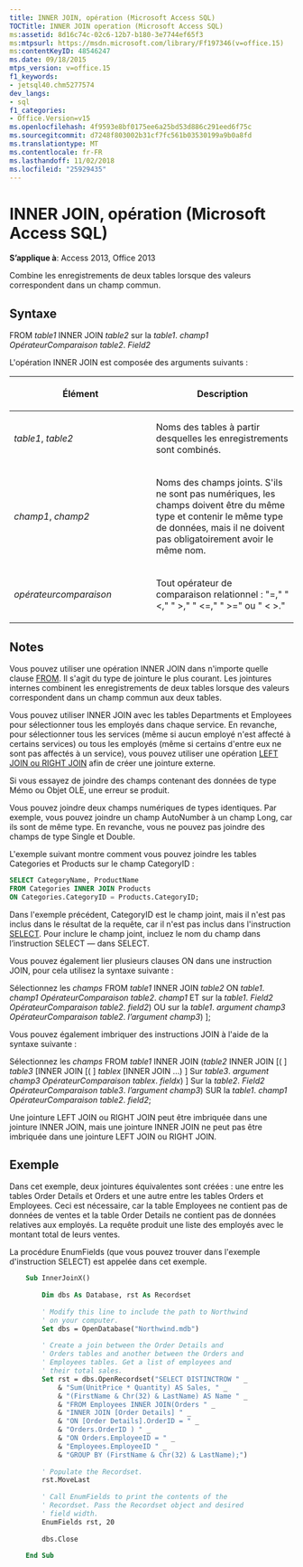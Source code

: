 ```yaml
---
title: INNER JOIN, opération (Microsoft Access SQL)
TOCTitle: INNER JOIN operation (Microsoft Access SQL)
ms:assetid: 8d16c74c-02c6-12b7-b180-3e7744ef65f3
ms:mtpsurl: https://msdn.microsoft.com/library/Ff197346(v=office.15)
ms:contentKeyID: 48546247
ms.date: 09/18/2015
mtps_version: v=office.15
f1_keywords:
- jetsql40.chm5277574
dev_langs:
- sql
f1_categories:
- Office.Version=v15
ms.openlocfilehash: 4f9593e8bf0175ee6a25bd53d886c291eed6f75c
ms.sourcegitcommit: d7248f803002b31cf7fc561b03530199a9b0a8fd
ms.translationtype: MT
ms.contentlocale: fr-FR
ms.lasthandoff: 11/02/2018
ms.locfileid: "25929435"
---
```

# <a name="inner-join-operation-microsoft-access-sql"></a>INNER JOIN, opération (Microsoft Access SQL)


**S’applique à**: Access 2013, Office 2013


Combine les enregistrements de deux tables lorsque des valeurs correspondent dans un champ commun.

## <a name="syntax"></a>Syntaxe

FROM *table1* INNER JOIN *table2* sur la *table1*. *champ1* *OpérateurComparaison table2*. *Field2*

L'opération INNER JOIN est composée des arguments suivants :

<table>
<colgroup>
<col style="width: 50%" />
<col style="width: 50%" />
</colgroup>
<thead>
<tr class="header">
<th><p>Élément</p></th>
<th><p>Description</p></th>
</tr>
</thead>
<tbody>
<tr class="odd">
<td><p><em>table1</em>, <em>table2</em></p></td>
<td><p>Noms des tables à partir desquelles les enregistrements sont combinés.</p></td>
</tr>
<tr class="even">
<td><p><em>champ1</em>, <em>champ2</em></p></td>
<td><p>Noms des champs joints. S'ils ne sont pas numériques, les champs doivent être du même type et contenir le même type de données, mais il ne doivent pas obligatoirement avoir le même nom.</p></td>
</tr>
<tr class="odd">
<td><p><em>opérateurcomparaison</em></p></td>
<td><p>Tout opérateur de comparaison relationnel : &quot;=,&quot; &quot; &lt;,&quot; &quot; &gt;,&quot; &quot; &lt;=,&quot; &quot; &gt;=&quot; ou &quot; &lt; &gt;.&quot;</p></td>
</tr>
</tbody>
</table>


## <a name="remarks"></a>Notes

Vous pouvez utiliser une opération INNER JOIN dans n'importe quelle clause [FROM](https://msdn.microsoft.com/library/ff836674\(v=office.15\)). Il s'agit du type de jointure le plus courant. Les jointures internes combinent les enregistrements de deux tables lorsque des valeurs correspondent dans un champ commun aux deux tables.

Vous pouvez utiliser INNER JOIN avec les tables Departments et Employees pour sélectionner tous les employés dans chaque service. En revanche, pour sélectionner tous les services (même si aucun employé n'est affecté à certains services) ou tous les employés (même si certains d'entre eux ne sont pas affectés à un service), vous pouvez utiliser une opération [LEFT JOIN ou RIGHT JOIN](left-join-right-join-operations-microsoft-access-sql.md) afin de créer une jointure externe.

Si vous essayez de joindre des champs contenant des données de type Mémo ou Objet OLE, une erreur se produit.

Vous pouvez joindre deux champs numériques de types identiques. Par exemple, vous pouvez joindre un champ AutoNumber à un champ Long, car ils sont de même type. En revanche, vous ne pouvez pas joindre des champs de type Single et Double.

L'exemple suivant montre comment vous pouvez joindre les tables Categories et Products sur le champ CategoryID :

```sql
SELECT CategoryName, ProductName 
FROM Categories INNER JOIN Products 
ON Categories.CategoryID = Products.CategoryID;
```

Dans l'exemple précédent, CategoryID est le champ joint, mais il n'est pas inclus dans le résultat de la requête, car il n'est pas inclus dans l'instruction [SELECT](select-statement-microsoft-access-sql.md). Pour inclure le champ joint, incluez le nom du champ dans l’instruction SELECT — dans SELECT.

Vous pouvez également lier plusieurs clauses ON dans une instruction JOIN, pour cela utilisez la syntaxe suivante :

Sélectionnez les *champs* FROM *table1* INNER JOIN *table2* ON *table1*. *champ1* *OpérateurComparaison* *table2*. *champ1* ET sur la *table1*. *Field2* *OpérateurComparaison* *table2*. *field2*) OU sur la *table1*. *argument champ3* *OpérateurComparaison* *table2*. *l’argument champ3*) \];

Vous pouvez également imbriquer des instructions JOIN à l'aide de la syntaxe suivante :

Sélectionnez les *champs* FROM *table1* INNER JOIN (*table2* INNER JOIN \[( \] *table3* \[INNER JOIN \[( \] *tablex* \[INNER JOIN …) \] Sur *table3*. *argument champ3* *OpérateurComparaison* *tablex*. *fieldx*) \] Sur la *table2*. *Field2* *OpérateurComparaison* *table3*. *l’argument champ3*) SUR la *table1*. *champ1* *OpérateurComparaison* *table2*. *field2*;

Une jointure LEFT JOIN ou RIGHT JOIN peut être imbriquée dans une jointure INNER JOIN, mais une jointure INNER JOIN ne peut pas être imbriquée dans une jointure LEFT JOIN ou RIGHT JOIN.

## <a name="example"></a>Exemple

Dans cet exemple, deux jointures équivalentes sont créées : une entre les tables Order Details et Orders et une autre entre les tables Orders et Employees. Ceci est nécessaire, car la table Employees ne contient pas de données de ventes et la table Order Details ne contient pas de données relatives aux employés. La requête produit une liste des employés avec le montant total de leurs ventes.

La procédure EnumFields (que vous pouvez trouver dans l'exemple d'instruction SELECT) est appelée dans cet exemple.

```vb
    Sub InnerJoinX() 
     
        Dim dbs As Database, rst As Recordset 
     
        ' Modify this line to include the path to Northwind 
        ' on your computer. 
        Set dbs = OpenDatabase("Northwind.mdb") 
         
        ' Create a join between the Order Details and  
        ' Orders tables and another between the Orders and  
        ' Employees tables. Get a list of employees and  
        ' their total sales. 
        Set rst = dbs.OpenRecordset("SELECT DISTINCTROW " _ 
            & "Sum(UnitPrice * Quantity) AS Sales, " _ 
            & "(FirstName & Chr(32) & LastName) AS Name " _ 
            & "FROM Employees INNER JOIN(Orders " _ 
            & "INNER JOIN [Order Details] " _ 
            & "ON [Order Details].OrderID = " _ 
            & "Orders.OrderID ) " _ 
            & "ON Orders.EmployeeID = " _ 
            & "Employees.EmployeeID " _ 
            & "GROUP BY (FirstName & Chr(32) & LastName);") 
         
        ' Populate the Recordset. 
        rst.MoveLast 
         
        ' Call EnumFields to print the contents of the  
        ' Recordset. Pass the Recordset object and desired 
        ' field width. 
        EnumFields rst, 20 
     
        dbs.Close 
     
    End Sub
```

